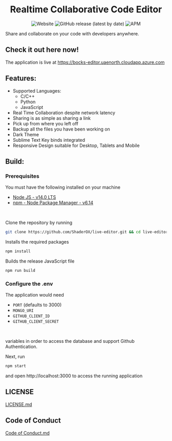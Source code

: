 
<h1 align="center"> Realtime Collaborative Code Editor </h1>


<p align="center">

<img alt="Website" src="https://img.shields.io/website?down_color=red&down_message=offline&style=plastic&up_color=green&up_message=online&url=https%3A%2F%2Fbocks-editor.uaenorth.cloudapp.azure.com%2F">

<img alt="GitHub release (latest by date)" src="https://img.shields.io/github/v/release/ShaderOX/live-editor?style=plastic">

<img alt="APM" src="https://img.shields.io/apm/l/npm?style=plastic">

</p>

Share and collaborate on your code with developers anywhere.

## Check it out here now!
The application is live at https://bocks-editor.uaenorth.cloudapp.azure.com

## Features:
* Supported Languages: 
    * C/C++
    * Python
    * JavaScript
* Real Time Collaboration despite network latency
* Sharing is as simple as sharing a link
* Pick up from where you left off
* Backup all the files you have been working on
* Dark Theme
* Sublime Text Key binds integrated
* Responsive Design suitable for Desktop, Tablets and Mobile


## Build:

### Prerequisites 
You must have the following installed on your machine
* [Node JS - v14.0 LTS](https://nodejs.org/en/download/)
* [npm - Node Package Manager - v6.14](https://nodejs.org/en/download/)


<br /> 

Clone the repository by running

```bash
git clone https://github.com/ShaderOX/live-editor.git && cd live-editor 
```

Installs the required packages
```bash
npm install 
```

Builds the release JavaScript file
```bash
npm run build
```

### Configure the .env 
The application would need

* `PORT` (defaults to 3000)  
* `MONGO_URI` 
* `GITHUB_CLIENT_ID` 
* `GITHUB_CLIENT_SECRET` 
<br />

variables in order to access the database and support Github Authentication.

Next, run 
```bash
npm start
```
and open http://localhost:3000 to access the running application

## LICENSE
[LICENSE.md](./LICENSE.md)

## Code of Conduct 
[Code of Conduct.md](./docs/CODE_OF_CONDUCT.md)

